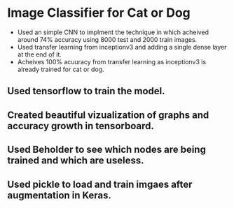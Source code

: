 # Image Classifier for Cat or Dog
- Used an simple CNN to implment the technique in which acheived around 74% accuracy using 8000 test and 2000 train images.
- Used transfer learning from inceptionv3 and adding a single dense layer at the end of it.
- Acheives 100% acuuracy from transfer learning as inceptionv3 is already trained for cat or dog.

## Used tensorflow to train the model.
## Created beautiful vizualization of graphs and accuracy growth in tensorboard.
## Used Beholder to see which nodes are being trained and which are useless.
## Used pickle to load and train imgaes after augmentation in Keras.

